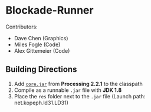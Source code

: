 Blockade-Runner
===============

Contributors:

- Dave Chen (Graphics)
- Miles Fogle (Code)
- Alex Gittemeier (Code)

Building Directions
-------------------

1. Add [`core.jar`](http://rsranger65.github.io/Blockade-Runner/libs/core-2.2.1.jar) from **Processing 2.2.1** to the classpath
2. Compile as a runnable `.jar` file with **JDK 1.8**
3. Place the `res` folder next to the `.jar` file (Launch path: net.kopeph.ld31.LD31)
